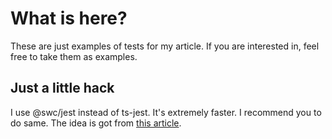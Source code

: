 # What is here?

These are just examples of tests for my article.
If you are interested in, feel free to take them as examples. 

## Just a little hack

I use @swc/jest instead of ts-jest. It's extremely faster.
I recommend you to do same. The idea is got from [this article](https://miyauchi.dev/posts/speeding-up-jest/). 
